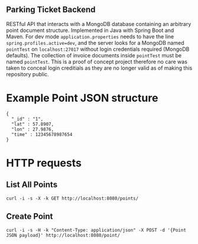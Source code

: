 ## Parking Ticket Backend

RESTful API that interacts with a MongoDB database containing an arbitrary point document structure. Implemented in Java with Spring Boot and Maven.  For dev mode `application.properties` needs to have the line `spring.profiles.active=dev`, and the server looks for a MongoDB named `pointTest` on `localhost:27017` without login credentials required (MongoDB defaults).  The collection of invoice documents inside `pointTest` must be named `pointTest`.  This is a proof of concept project therefore no care was taken to conceal login creditials as they are no longer valid as of making this repository public.

# Example Point JSON structure
```
{
  "_id" : "1",
  "lat" : 57.8907,
  "lon" : 27.9876,
  "time" : 12345678987654
}
```
  
 # HTTP requests
 
 ## List All Points
`curl -i -s -X -k GET http://localhost:8080/points/`
 ## Create Point
 `curl -i -s -H -k "Content-Type: application/json" -X POST -d '{Point JSON payload}' http://localhost:8080/point/`

